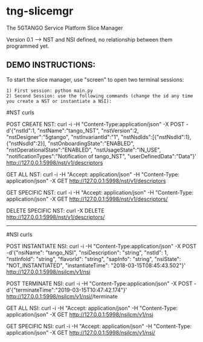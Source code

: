 # tng-slicemgr
The 5GTANGO Service Platform Slice Manager

Version 0.1 --> NST and NSI defined, no relationship between them programmed yet.

## DEMO INSTRUCTIONS:

To start the slice manager, use "screen" to open two terminal sessions:

    1) First session: python main.py
    2) Second Session: use the following commands (change the id any time you create a NST or instantiate a NSI):

#NST curls

POST CREATE NST:
curl -i -H "Content-Type:application/json" -X POST -d'{"nstId":1, "nstName":"tango_NST", "nstVersion":2, "nstDesigner":"5gtango", "nstInvariantId":"1", "nstNsdIds":[{"nstNsdId":1},{"nstNsdId":2}], "nstOnboardingState":"ENABLED", "nstOperationalState":"ENABLED", "nstUsageState":"IN_USE", "notificationTypes":"Notification of tango_NST", "userDefinedData":"Data"}' http://127.0.0.1:5998/nst/v1/descriptors

GET ALL NST:
curl -i -H "Accept: application/json" -H "Content-Type: application/json" -X GET http://127.0.0.1:5998/nst/v1/descriptors

GET SPECIFIC NST:
curl -i -H "Accept: application/json" -H "Content-Type: application/json" -X GET http://127.0.0.1:5998/nst/v1/descriptors/<uuid>

DELETE SPECIFIC NST:
curl -X DELETE http://127.0.0.1:5998/nst/v1/descriptors/<uuid>

-----------------------------------------------------------------------------------------------
#NSI curls

POST INSTANTIATE NSI:
curl -i -H "Content-Type:application/json" -X POST -d'{"nsiName": "tango_NSI", "nsiDescription": "string", "nstId": 1, "nstInfoId": "string", "flavorId": "string", "sapInfo": "string", "nsiState": "NOT_INSTANTIATED", "instantiateTime": "2018-03-15T08:45:43.502"}' http://127.0.0.1:5998/nsilcm/v1/nsi

POST TERMINATE NSI:
curl -i -H "Content-Type:application/json" -X POST -d'{"terminateTime":"2019-03-15T10:47:42.174"}' http://127.0.0.1:5998/nsilcm/v1/nsi/<uuid>/terminate

GET ALL NSI:
curl -i -H "Accept: application/json" -H "Content-Type: application/json" -X GET http://127.0.0.1:5998/nsilcm/v1/nsi

GET SPECIFIC NSI:
curl -i -H "Accept: application/json" -H "Content-Type: application/json" -X GET http://127.0.0.1:5998/nsilcm/v1/nsi/<uuid>